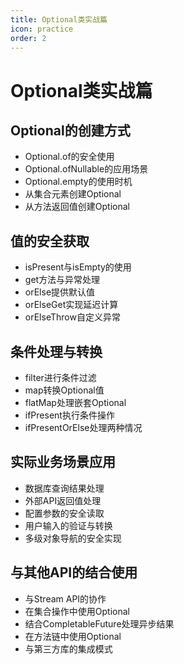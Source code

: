 ```yaml
---
title: Optional类实战篇
icon: practice
order: 2
---
```


# Optional类实战篇

## Optional的创建方式

- Optional.of的安全使用
- Optional.ofNullable的应用场景
- Optional.empty的使用时机
- 从集合元素创建Optional
- 从方法返回值创建Optional

## 值的安全获取

- isPresent与isEmpty的使用
- get方法与异常处理
- orElse提供默认值
- orElseGet实现延迟计算
- orElseThrow自定义异常

## 条件处理与转换

- filter进行条件过滤
- map转换Optional值
- flatMap处理嵌套Optional
- ifPresent执行条件操作
- ifPresentOrElse处理两种情况

## 实际业务场景应用

- 数据库查询结果处理
- 外部API返回值处理
- 配置参数的安全读取
- 用户输入的验证与转换
- 多级对象导航的安全实现

## 与其他API的结合使用

- 与Stream API的协作
- 在集合操作中使用Optional
- 结合CompletableFuture处理异步结果
- 在方法链中使用Optional
- 与第三方库的集成模式
